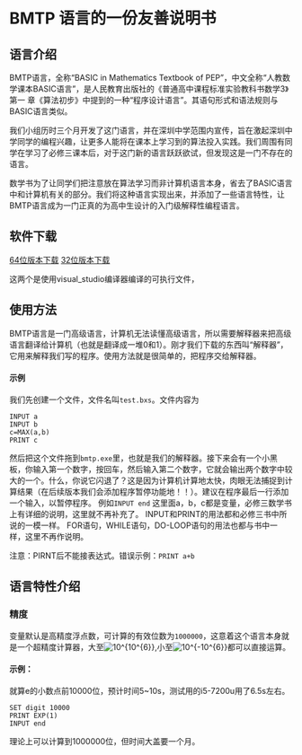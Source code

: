 # BMTP 语言的一份友善说明书
## 语言介绍
BMTP语言，全称“BASIC in Mathematics Textbook of PEP”，中文全称“人教数学课本BASIC语言”，是人民教育出版社的《普通高中课程标准实验教科书数学3》第一 章《算法初步》中提到的一种“程序设计语言”。其语句形式和语法规则与BASIC语言类似。

我们小组历时三个月开发了这门语言，并在深圳中学范围内宣传，旨在激起深圳中学同学的编程兴趣，让更多人能将在课本上学习到的算法投入实践。我们周围有同学在学习了必修三课本后，对于这门新的语言跃跃欲试，但发现这是一门不存在的语言。

数学书为了让同学们把注意放在算法学习而非计算机语言本身，省去了BASIC语言中和计算机有关的部分。我们将这种语言实现出来，并添加了一些语言特性，让BMTP语言成为一门正真的为高中生设计的入门级解释性编程语言。
## 软件下载
[64位版本下载](https://github.com/BMTP-language/BMTP/raw/master/v1.0.0/compiled/visual_studio/Release/x64/bmtp.exe)  [32位版本下载](https://github.com/BMTP-language/BMTP/raw/master/v1.0.0/compiled/visual_studio/Release/x86/bmtp.exe)

这两个是使用visual_studio编译器编译的可执行文件，
## 使用方法
BMTP语言是一门高级语言，计算机无法读懂高级语言，所以需要解释器来把高级语言翻译给计算机（也就是翻译成一堆0和1）。刚才我们下载的东西叫“解释器”，它用来解释我们写的程序。使用方法就是很简单的，把程序交给解释器。
#### 示例
我们先创建一个文件，文件名叫`test.bxs`。文件内容为
```
INPUT a
INPUT b
c=MAX(a,b)
PRINT c
```
然后把这个文件拖到`bmtp.exe`里，也就是我们的解释器。接下来会有一个小黑板，你输入第一个数字，按回车，然后输入第二个数字，它就会输出两个数字中较大的一个。什么，你说它闪退了？这是因为计算机计算地太快，肉眼无法捕捉到计算结果（在后续版本我们会添加程序暂停功能地！！）。建议在程序最后一行添加一个输入，以暂停程序。
例如`INPUT end`
这里面a，b，c都是变量，必修三数学书上有详细的说明，这里就不再补充了。
INPUT和PRINT的用法都和必修三书中所说的一模一样。
FOR语句，WHILE语句，DO-LOOP语句的用法也都与书中一样，这里不再作说明。

注意：PIRNT后不能接表达式。错误示例：`PRINT a+b`
## 语言特性介绍
### 精度

变量默认是高精度浮点数，可计算的有效位数为`1000000`，这意着这个语言本身就是一个超精度计算器，大至<a><img src="https://latex.codecogs.com/gif.latex?10^{10^{6}}" title="10^{10^{6}}" /></a>,小至<a><img src="https://latex.codecogs.com/gif.latex?10^{-10^{6}}" title="10^{-10^{6}}" /></a>都可以直接运算。

#### 示例：

就算e的小数点前10000位，预计时间5~10s，测试用的i5-7200u用了6.5s左右。
```
SET digit 10000
PRINT EXP(1)
INPUT end
```
理论上可以计算到1000000位，但时间大盖要一个月。
